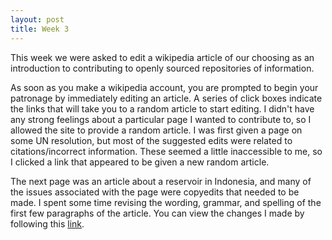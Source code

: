 ```yaml
---
layout: post
title: Week 3
---
```


This week we were asked to edit a wikipedia article of our choosing as an introduction to contributing to openly sourced repositories of information.

As soon as you make a wikipedia account, you are prompted to begin your patronage by immediately editing an article. A series of click boxes indicate the links that will take you to a random article to start editing. I didn't have any strong feelings about a particular page I wanted to contribute to, so I allowed the site to provide a random article. I was first given a page on some UN resolution, but most of the suggested edits were related to citations/incorrect information. These seemed a little inaccessible to me, so I clicked a link that appeared to be given a new random article.

The next page was an article about a reservoir in Indonesia, and many of the issues associated with the page were copyedits that needed to be made. I spent some time revising the wording, grammar, and spelling of the first few paragraphs of the article. You can view the changes I made by following this [link](https://en.wikipedia.org/w/index.php?title=Gajah_Mungkur_Dam&diff=prev&oldid=825742126).

